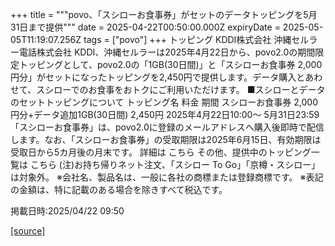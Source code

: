 +++
title = """povo、「スシローお食事券」がセットのデータトッピングを5月31日まで提供"""
date = 2025-04-22T00:50:00.000Z
expiryDate = 2025-05-05T11:19:07.256Z
tags = ["povo"]
+++
トッピング KDDI株式会社 沖縄セルラー電話株式会社 KDDI、沖縄セルラーは2025年4月22日から、povo2.0の期間限定トッピングとして、povo2.0の「1GB(30日間)」と「スシローお食事券 2,000円分」がセットになったトッピングを2,450円で提供します。データ購入とあわせて、スシローでのお食事をおトクにご利用いただけます。 ■スシローとデータのセットトッピングについて トッピング名 料金 期間 スシローお食事券 2,000円分+データ追加1GB(30日間) 2,450円 2025年4月22日10:00～ 5月31日23:59 「スシローお食事券」は、povo2.0に登録のメールアドレスへ購入後即時で配信します。なお、「スシローお食事券」の受取期限は2025年6月15日、有効期限は受取日から5カ月後の月末です。 詳細は こちら その他、提供中のトッピング一覧は こちら (注)お持ち帰りネット注文、「スシロー To Go」「京樽・スシロー」は対象外。 ※会社名、製品名は、一般に各社の商標または登録商標です。 ※表記の金額は、特に記載のある場合を除きすべて税込です。

掲載日時:2025/04/22 09:50

[[source]](https://povo.jp/news/newsrelease/20250422_02/)
